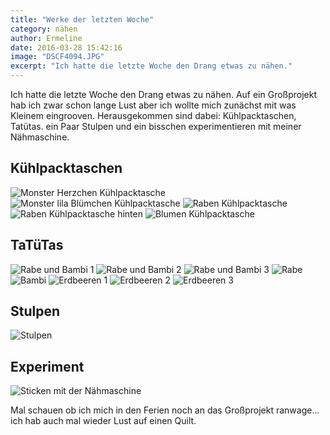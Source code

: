 ```yaml
---
title: "Werke der letzten Woche"
category: nähen
author: Ermeline
date: 2016-03-28 15:42:16
image: "DSCF4094.JPG"
excerpt: "Ich hatte die letzte Woche den Drang etwas zu nähen."
---
```


Ich hatte die letzte Woche den Drang etwas zu nähen. Auf ein Großprojekt hab ich zwar schon lange Lust aber ich wollte mich zunächst mit was Kleinem eingrooven. Herausgekommen sind dabei: Kühlpacktaschen, Tatütas. ein Paar Stulpen und ein bisschen experimentieren mit meiner Nähmaschine.

## Kühlpacktaschen

![Monster Herzchen Kühlpacktasche](DSCF4094.JPG)
![Monster lila Blümchen Kühlpacktasche](DSCF4093.JPG)
![Raben Kühlpacktasche](DSCF4095.JPG)
![Raben Kühlpacktasche hinten](DSCF4096.JPG)
![Blumen Kühlpacktasche](DSCF4097.JPG)

## TaTüTas

![Rabe und Bambi 1](DSCF4101.JPG)
![Rabe und Bambi 2](DSCF4102.JPG)
![Rabe und Bambi 3](DSCF4103.JPG)
![Rabe](DSCF4104.JPG)
![Bambi](DSCF4105.JPG)
![Erdbeeren 1](DSCF4128.JPG)
![Erdbeeren 2](DSCF4129.JPG)
![Erdbeeren 3](DSCF4130.JPG)

## Stulpen
![Stulpen](DSCF4131.JPG)

## Experiment
![Sticken mit der Nähmaschine](DSCF4132.JPG)

Mal schauen ob ich mich in den Ferien noch an das Großprojekt ranwage... ich hab auch mal wieder Lust auf einen Quilt.
